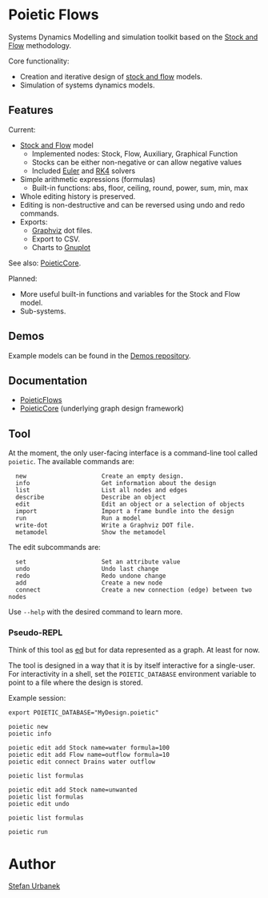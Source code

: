 # Poietic Flows

Systems Dynamics Modelling and simulation toolkit based on the
[Stock and Flow](https://en.wikipedia.org/wiki/Stock_and_flow) methodology.

Core functionality:

- Creation and iterative design of [stock and flow](https://en.wikipedia.org/wiki/Stock_and_flow) models.
- Simulation of systems dynamics models.

## Features

Current:

- [Stock and Flow](https://en.wikipedia.org/wiki/Stock_and_flow) model
    - Implemented nodes: Stock, Flow, Auxiliary, Graphical Function
    - Stocks can be either non-negative or can allow negative values
    - Included [Euler](https://en.wikipedia.org/wiki/Euler_method) and [RK4](https://en.wikipedia.org/wiki/Runge–Kutta_methods) solvers
- Simple arithmetic expressions (formulas)
    - Built-in functions: abs, floor, ceiling, round, power, sum, min, max
- Whole editing history is preserved.
- Editing is non-destructive and can be reversed using undo and
  redo commands.
- Exports:
    - [Graphviz](https://graphviz.org) dot files.
    - Export to CSV.
    - Charts to [Gnuplot](http://gnuplot.info)

See also: [PoieticCore](https://github.com/OpenPoiesis/PoieticCore).

Planned:

- More useful built-in functions and variables for the Stock and Flow model.
- Sub-systems.

## Demos

Example models can be found in the [Demos repository](https://github.com/OpenPoiesis/Demos).


## Documentation

- [PoieticFlows](https://openpoiesis.github.io/PoieticFlows/documentation/poieticflows/)
- [PoieticCore](https://openpoiesis.github.io/PoieticCore/documentation/poieticcore/) (underlying graph design framework)

## Tool

At the moment, the only user-facing interface is a command-line tool called
``poietic``. The available commands are:

```
  new                     Create an empty design.
  info                    Get information about the design
  list                    List all nodes and edges
  describe                Describe an object
  edit                    Edit an object or a selection of objects
  import                  Import a frame bundle into the design
  run                     Run a model
  write-dot               Write a Graphviz DOT file.
  metamodel               Show the metamodel
```

The edit subcommands are:

```
  set                     Set an attribute value
  undo                    Undo last change
  redo                    Redo undone change
  add                     Create a new node
  connect                 Create a new connection (edge) between two nodes
```

Use `--help` with the desired command to learn more.

### Pseudo-REPL

Think of this tool as [ed](https://en.wikipedia.org/wiki/Ed_(text_editor)) but
for data represented as a graph. At least for now.

The tool is designed in a way that it is by itself interactive for a single-user. 
For interactivity in a shell, set the `POIETIC_DATABASE` environment variable to
point to a file where the design is stored.

Example session:

```
export POIETIC_DATABASE="MyDesign.poietic"

poietic new
poietic info

poietic edit add Stock name=water formula=100
poietic edit add Flow name=outflow formula=10
poietic edit connect Drains water outflow

poietic list formulas

poietic edit add Stock name=unwanted
poietic list formulas
poietic edit undo

poietic list formulas

poietic run
```


# Author

[Stefan Urbanek](mailto:stefan.urbanek@gmail.com)

